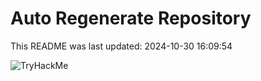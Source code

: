# Auto Regenerate Repository

This README was last updated: 2024-10-30 16:09:54

 ![TryHackMe](https://tryhackme.com/badge/533634)